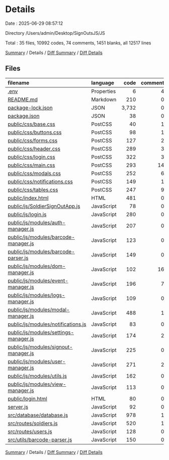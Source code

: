 # Details

Date : 2025-06-29 08:57:12

Directory /Users/admin/Desktop/SignOutsJS/JS

Total : 35 files,  10992 codes, 74 comments, 1451 blanks, all 12517 lines

[Summary](results.md) / Details / [Diff Summary](diff.md) / [Diff Details](diff-details.md)

## Files
| filename | language | code | comment | blank | total |
| :--- | :--- | ---: | ---: | ---: | ---: |
| [.env](/.env) | Properties | 6 | 4 | 4 | 14 |
| [README.md](/README.md) | Markdown | 210 | 0 | 81 | 291 |
| [package-lock.json](/package-lock.json) | JSON | 3,732 | 0 | 1 | 3,733 |
| [package.json](/package.json) | JSON | 38 | 0 | 1 | 39 |
| [public/css/base.css](/public/css/base.css) | PostCSS | 40 | 1 | 4 | 45 |
| [public/css/buttons.css](/public/css/buttons.css) | PostCSS | 98 | 1 | 16 | 115 |
| [public/css/forms.css](/public/css/forms.css) | PostCSS | 127 | 2 | 22 | 151 |
| [public/css/header.css](/public/css/header.css) | PostCSS | 289 | 3 | 44 | 336 |
| [public/css/login.css](/public/css/login.css) | PostCSS | 322 | 3 | 48 | 373 |
| [public/css/main.css](/public/css/main.css) | PostCSS | 293 | 14 | 51 | 358 |
| [public/css/modals.css](/public/css/modals.css) | PostCSS | 252 | 6 | 41 | 299 |
| [public/css/notifications.css](/public/css/notifications.css) | PostCSS | 149 | 1 | 26 | 176 |
| [public/css/tables.css](/public/css/tables.css) | PostCSS | 247 | 9 | 40 | 296 |
| [public/index.html](/public/index.html) | HTML | 481 | 0 | 51 | 532 |
| [public/js/SoldierSignOutApp.js](/public/js/SoldierSignOutApp.js) | JavaScript | 78 | 0 | 16 | 94 |
| [public/js/login.js](/public/js/login.js) | JavaScript | 280 | 0 | 82 | 362 |
| [public/js/modules/auth-manager.js](/public/js/modules/auth-manager.js) | JavaScript | 207 | 0 | 42 | 249 |
| [public/js/modules/barcode-manager.js](/public/js/modules/barcode-manager.js) | JavaScript | 123 | 0 | 36 | 159 |
| [public/js/modules/barcode-parser.js](/public/js/modules/barcode-parser.js) | JavaScript | 149 | 0 | 61 | 210 |
| [public/js/modules/dom-manager.js](/public/js/modules/dom-manager.js) | JavaScript | 102 | 16 | 21 | 139 |
| [public/js/modules/event-manager.js](/public/js/modules/event-manager.js) | JavaScript | 196 | 7 | 32 | 235 |
| [public/js/modules/logs-manager.js](/public/js/modules/logs-manager.js) | JavaScript | 109 | 0 | 23 | 132 |
| [public/js/modules/modal-manager.js](/public/js/modules/modal-manager.js) | JavaScript | 488 | 1 | 35 | 524 |
| [public/js/modules/notifications.js](/public/js/modules/notifications.js) | JavaScript | 83 | 0 | 35 | 118 |
| [public/js/modules/settings-manager.js](/public/js/modules/settings-manager.js) | JavaScript | 174 | 2 | 43 | 219 |
| [public/js/modules/signout-manager.js](/public/js/modules/signout-manager.js) | JavaScript | 225 | 0 | 19 | 244 |
| [public/js/modules/user-manager.js](/public/js/modules/user-manager.js) | JavaScript | 271 | 2 | 53 | 326 |
| [public/js/modules/utils.js](/public/js/modules/utils.js) | JavaScript | 162 | 0 | 32 | 194 |
| [public/js/modules/view-manager.js](/public/js/modules/view-manager.js) | JavaScript | 113 | 0 | 29 | 142 |
| [public/login.html](/public/login.html) | HTML | 80 | 0 | 16 | 96 |
| [server.js](/server.js) | JavaScript | 92 | 0 | 32 | 124 |
| [src/database/database.js](/src/database/database.js) | JavaScript | 978 | 1 | 209 | 1,188 |
| [src/routes/soldiers.js](/src/routes/soldiers.js) | JavaScript | 520 | 1 | 126 | 647 |
| [src/routes/users.js](/src/routes/users.js) | JavaScript | 128 | 0 | 15 | 143 |
| [src/utils/barcode-parser.js](/src/utils/barcode-parser.js) | JavaScript | 150 | 0 | 64 | 214 |

[Summary](results.md) / Details / [Diff Summary](diff.md) / [Diff Details](diff-details.md)